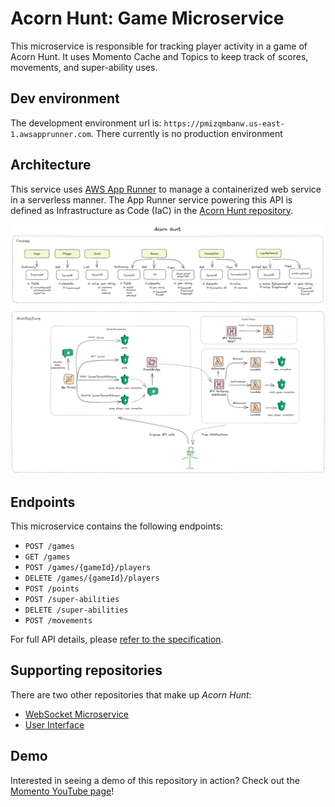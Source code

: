 # Acorn Hunt: Game Microservice

This microservice is responsible for tracking player activity in a game of Acorn Hunt. It uses Momento Cache and Topics to keep track of scores, movements, and super-ability uses.

## Dev environment

The development environment url is: `https://pmizqmbanw.us-east-1.awsapprunner.com`. There currently is no production environment

## Architecture

This service uses [AWS App Runner](https://aws.amazon.com/apprunner/) to manage a containerized web service in a serverless manner. The App Runner service powering this API is defined as Infrastructure as Code (IaC) in the [Acorn Hunt repository](https://github.com/momentohq/acorn-hunt).

![](./images/architecture.png)

## Endpoints

This microservice contains the following endpoints:

* `POST /games`
* `GET /games`
* `POST /games/{gameId}/players`
* `DELETE /games/{gameId}/players`
* `POST /points`
* `POST /super-abilities`
* `DELETE /super-abilities`
* `POST /movements`

For full API details, please [refer to the specification](./openapi.yaml).

## Supporting repositories

There are two other repositories that make up *Acorn Hunt*:

* [WebSocket Microservice](https://github.com/momentohq/acorn-hunt)
* [User Interface](https://github.com/momentohq/acorn-hunt-ui)

## Demo

Interested in seeing a demo of this repository in action? Check out the [Momento YouTube page](https://www.youtube.com/@gomomento)!